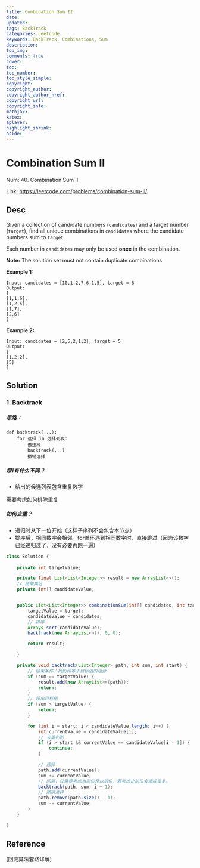 ```yaml
---
title: Combination Sum II
date: 
updated:
tags: BackTrack
categories: Leetcode
keywords: BackTrack, Combinations, Sum
description:
top_img:
comments: true
cover:
toc:
toc_number:
toc_style_simple:
copyright:
copyright_author:
copyright_author_href:
copyright_url:
copyright_info:
mathjax:
katex:
aplayer:
highlight_shrink:
aside:
---
```


# Combination Sum II

Num: 40. Combination Sum II

Link: https://leetcode.com/problems/combination-sum-ii/



## Desc

Given a collection of candidate numbers (`candidates`) and a target number (`target`), find all unique combinations in `candidates` where the candidate numbers sum to `target`.

Each number in `candidates` may only be used **once** in the combination.

**Note:** The solution set must not contain duplicate combinations.

 

**Example 1:**

```
Input: candidates = [10,1,2,7,6,1,5], target = 8
Output: 
[
[1,1,6],
[1,2,5],
[1,7],
[2,6]
]
```

**Example 2:**

```
Input: candidates = [2,5,2,1,2], target = 5
Output: 
[
[1,2,2],
[5]
]
```

 

## Solution

### 1. Backtrack

##### 思路：

```
def backtrack(...):
    for 选择 in 选择列表:
        做选择
        backtrack(...)
        撤销选择
```



##### 跟1有什么不同？

- 给出的候选列表包含重复数字

需要考虑如何排除重复

##### 如何去重？

- 递归时从下一位开始（这样子序列不会包含本节点）
- 排序后，相同数字会相邻。for循环遇到相同数字时，直接跳过（因为该数字已经递归过了，没有必要再跑一遍）



```java
class Solution {
  
    private int targetValue;

    private final List<List<Integer>> result = new ArrayList<>();
    // 结果集合
    private int[] candidateValue;


    public List<List<Integer>> combinationSum(int[] candidates, int target) {
        targetValue = target;
        candidateValue = candidates;
        // 排序
        Arrays.sort(candidateValue);
        backtrack(new ArrayList<>(), 0, 0);

        return result;

    }

    private void backtrack(List<Integer> path, int sum, int start) {
        // 结束条件：找到和等于目标值的组合
        if (sum == targetValue) {
            result.add(new ArrayList<>(path));
            return;
        }
        // 超出目标值
        if (sum > targetValue) {
            return;
        }

        for (int i = start; i < candidateValue.length; i++) {
            int currentValue = candidateValue[i];
            // 去重判断
            if (i > start && currentValue == candidateValue[i - 1]) {
                continue;
            }

            // 选择
            path.add(currentValue);
            sum += currentValue;
            // 回溯，仅需要考虑当前位及以后位，若考虑之前位会造成重复。
            backtrack(path, sum, i + 1);
            // 撤销选择
            path.remove(path.size() - 1);
            sum -= currentValue;
        }
    }

}
```



 

## Reference

[回溯算法套路详解]